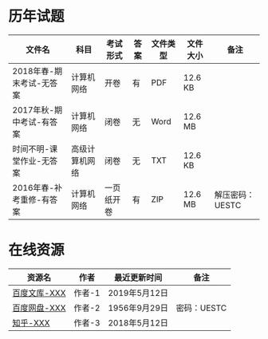 # 历年试题

文件名|科目|考试形式|答案|文件类型|文件大小|备注
---|---|---|---|---|---|---
2018年春-期末考试-无答案|计算机网络|开卷|有|PDF|12.6 KB
2017年秋-期中考试-有答案|计算机网络|闭卷|无|Word|12.6 MB
时间不明-课堂作业-无答案|高级计算机网络|闭卷|无|TXT|12.6 KB
2016年春-补考重修-有答案|计算机网络|一页纸开卷|有|ZIP|12.6 MB|解压密码：UESTC

# 在线资源

资源名|作者|最近更新时间|备注
---|---|---|---
[百度文库-XXX](https://wenku.baidu.com/)|作者-1|2019年5月12日
[百度网盘-XXX](https://pan.baidu.com/)|作者-2|1956年9月29日|密码：UESTC
[知乎-XXX](https://www.zhihu.com/)|作者-3|2018年5月12日
